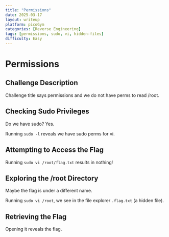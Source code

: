 ```yaml
---
title: "Permissions"
date: 2025-03-17
layout: writeup
platform: picoGym
categories: [Reverse Engineering]
tags: [permissions, sudo, vi, hidden-files]
difficulty: Easy
---
```


# Permissions

## Challenge Description

Challenge title says permissions and we do not have perms to read /root.

## Checking Sudo Privileges

Do we have sudo? Yes.

Running `sudo -l` reveals we have sudo perms for vi.

## Attempting to Access the Flag

Running `sudo vi /root/flag.txt` results in nothing!

## Exploring the /root Directory

Maybe the flag is under a different name.

Running `sudo vi /root`, we see in the file explorer `.flag.txt` (a hidden file).

## Retrieving the Flag

Opening it reveals the flag.
